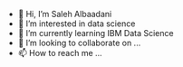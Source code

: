 - 👋 Hi, I’m Saleh Albaadani
- 👀 I’m interested in data science
- 🌱 I’m currently learning IBM Data Science
- 💞️ I’m looking to collaborate on ...
- 📫 How to reach me ...

<!---
S-Albaadani/S-Albaadani is a ✨ special ✨ repository because its `README.md` (this file) appears on your GitHub profile.
You can click the Preview link to take a look at your changes.
--->
